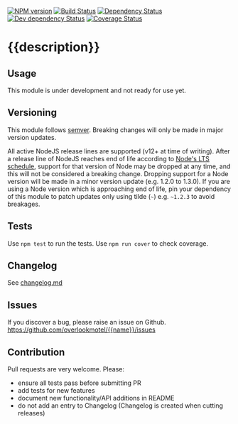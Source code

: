 [![NPM version](https://img.shields.io/npm/v/{{name}}.svg)](https://www.npmjs.com/package/{{name}})
[![Build Status](https://img.shields.io/travis/overlookmotel/{{name}}/master.svg)](http://travis-ci.org/overlookmotel/{{name}})
[![Dependency Status](https://img.shields.io/david/overlookmotel/{{name}}.svg)](https://david-dm.org/overlookmotel/{{name}})
[![Dev dependency Status](https://img.shields.io/david/dev/overlookmotel/{{name}}.svg)](https://david-dm.org/overlookmotel/{{name}})
[![Coverage Status](https://img.shields.io/coveralls/overlookmotel/{{name}}/master.svg)](https://coveralls.io/r/overlookmotel/{{name}})

# {{description}}

## Usage

This module is under development and not ready for use yet.

## Versioning

This module follows [semver](https://semver.org/). Breaking changes will only be made in major version updates.

All active NodeJS release lines are supported (v12+ at time of writing). After a release line of NodeJS reaches end of life according to [Node's LTS schedule](https://nodejs.org/en/about/releases/), support for that version of Node may be dropped at any time, and this will not be considered a breaking change. Dropping support for a Node version will be made in a minor version update (e.g. 1.2.0 to 1.3.0). If you are using a Node version which is approaching end of life, pin your dependency of this module to patch updates only using tilde (`~`) e.g. `~1.2.3` to avoid breakages.

## Tests

Use `npm test` to run the tests. Use `npm run cover` to check coverage.

## Changelog

See [changelog.md](https://github.com/overlookmotel/{{name}}/blob/master/changelog.md)

## Issues

If you discover a bug, please raise an issue on Github. https://github.com/overlookmotel/{{name}}/issues

## Contribution

Pull requests are very welcome. Please:

* ensure all tests pass before submitting PR
* add tests for new features
* document new functionality/API additions in README
* do not add an entry to Changelog (Changelog is created when cutting releases)

